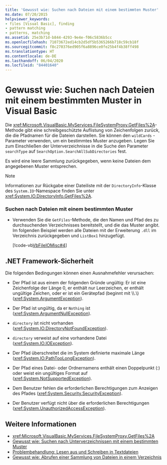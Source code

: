 ```yaml
---
title: 'Gewusst wie: Suchen nach Dateien mit einem bestimmten Muster'
ms.date: 07/20/2015
helpviewer_keywords:
- files [Visual Basic], finding
- pattern matching
- patterns, matching
ms.assetid: 25e3b71d-b844-4293-9e4e-f06c5836b5cc
ms.openlocfilehash: 71073672ed14cb2d5df5b5365266b718c59cb18f
ms.sourcegitcommit: f8c270376ed905f6a8896ce0fe25b4f4b38ff498
ms.translationtype: HT
ms.contentlocale: de-DE
ms.lasthandoff: 06/04/2020
ms.locfileid: "84401640"
---
```

# <a name="how-to-find-files-with-a-specific-pattern-in-visual-basic"></a>Gewusst wie: Suchen nach Dateien mit einem bestimmten Muster in Visual Basic

Die <xref:Microsoft.VisualBasic.MyServices.FileSystemProxy.GetFiles%2A>-Methode gibt eine schreibgeschützte Auflistung von Zeichenfolgen zurück, die die Pfadnamen für die Dateien darstellen. Sie können den `wildCards` -Parameter verwenden, um ein bestimmtes Muster anzugeben. Legen Sie zum Einschließen der Unterverzeichnisse in die Suche den Parameter `searchType` auf `SearchOption.SearchAllSubDirectories` fest.  
  
 Es wird eine leere Sammlung zurückgegeben, wenn keine Dateien dem angegebenen Muster entsprechen.  
  
> [!NOTE]
> Informationen zur Rückgabe einer Dateiliste mit der `DirectoryInfo`-Klasse des `System.IO`-Namespace finden Sie unter <xref:System.IO.DirectoryInfo.GetFiles%2A>.  
  
### <a name="to-find-files-with-a-specified-pattern"></a>Suchen nach Dateien mit einem bestimmten Muster  
  
- Verwenden Sie die `GetFiles`-Methode, die den Namen und Pfad des zu durchsuchenden Verzeichnisses bereitstellt, und die das Muster angibt. Im folgenden Beispiel werden alle Dateien mit der Erweiterung `.dll` im Verzeichnis zurückgegeben und `ListBox1` hinzugefügt.  
  
     [!code-vb[VbFileIOMisc#4](~/samples/snippets/visualbasic/VS_Snippets_VBCSharp/VbFileIOMisc/VB/Class1.vb#4)]  
  
## <a name="net-framework-security"></a>.NET Framework-Sicherheit  

 Die folgenden Bedingungen können einen Ausnahmefehler verursachen:  
  
- Der Pfad ist aus einem der folgenden Gründe ungültig: Er ist eine Zeichenfolge der Länge 0, er enthält nur Leerzeichen, er enthält ungültige Zeichen, oder er ist ein Gerätepfad (beginnt mit \\\\.\\) (<xref:System.ArgumentException>).  
  
- Der Pfad ist ungültig, da er `Nothing` ist (<xref:System.ArgumentNullException>).  
  
- `directory` ist nicht vorhanden (<xref:System.IO.DirectoryNotFoundException>).  
  
- `directory` verweist auf eine vorhandene Datei (<xref:System.IO.IOException>).  
  
- Der Pfad überschreitet die im System definierte maximale Länge (<xref:System.IO.PathTooLongException>).  
  
- Der Pfad eines Datei- oder Ordnernamens enthält einen Doppelpunkt (:) oder weist ein ungültiges Format auf (<xref:System.NotSupportedException>).  
  
- Dem Benutzer fehlen die erforderlichen Berechtigungen zum Anzeigen des Pfades (<xref:System.Security.SecurityException>).  
  
- Der Benutzer verfügt nicht über die erforderlichen Berechtigungen (<xref:System.UnauthorizedAccessException>).  
  
## <a name="see-also"></a>Weitere Informationen

- <xref:Microsoft.VisualBasic.MyServices.FileSystemProxy.GetFiles%2A>
- [Gewusst wie: Suchen nach Unterverzeichnissen mit einem bestimmten Muster](how-to-find-subdirectories-with-a-specific-pattern.md)
- [Problembehandlung: Lesen aus und Schreiben in Textdateien](troubleshooting-reading-from-and-writing-to-text-files.md)
- [Gewusst wie: Abrufen einer Sammlung von Dateien in einem Verzeichnis](how-to-get-the-collection-of-files-in-a-directory.md)
